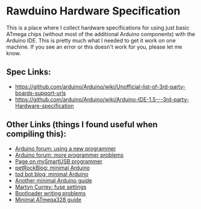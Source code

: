 Rawduino Hardware Specification
===============================

This is a place where I collect hardware specifications for using just basic ATmega chips (without most of the additional Arduino components) with the Arduino IDE. This is pretty much what I needed to get it work on one machine. If you see an error or this doesn't work for you, please let me know.

Spec Links:
-------------
 - https://github.com/arduino/Arduino/wiki/Unofficial-list-of-3rd-party-boards-support-urls
 - https://github.com/arduino/Arduino/wiki/Arduino-IDE-1.5---3rd-party-Hardware-specification

Other Links (things I found useful when compiling this):
-------------
- [Arduino forum: using a new programmer](http://forum.arduino.cc/index.php?topic=83662.0)
- [Arduino forum: more programmer problems](http://forum.arduino.cc/index.php?topic=300288.0)
- [Page on mySmartUSB programmer](http://shop.myavr.com/index.php?sp=article.sp.php&artID=200006)
- [petRockBlog: minimal Arduino](http://blog.petrockblock.com/2012/06/11/from-arduino-to-breadboard-with-a-minimum-configuration/)
- [tod bot blog: minimal Arduino](http://todbot.com/blog/2009/05/26/minimal-arduino-with-atmega8/)
- [Another minimal Arduino guide](http://www.electrodragon.com/w/DIY_Arduino)
- [Martyn Currey: fuse settings](http://www.martyncurrey.com/arduino-atmega-328p-fuse-settings/)
- [Bootloader writing problems](https://github.com/arduino/Arduino/issues/2075)
- [Minimal ATmega328 guide](https://arduinoelectronics.wordpress.com/2012/02/10/standalone-atmega-without-arduino-bootloader/)